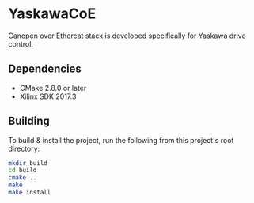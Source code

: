 # YaskawaCoE
Canopen over Ethercat stack is developed specifically for Yaskawa drive control.

Dependencies
------------

 * CMake 2.8.0 or later
 * Xilinx SDK 2017.3

Building
--------
To build & install the project, run the following from this project's root
directory:
```bash
mkdir build
cd build
cmake ..
make
make install
```
